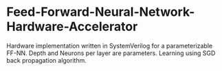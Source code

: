 # Feed-Forward-Neural-Network-Hardware-Accelerator
Hardware implementation written in SystemVerilog for a parameterizable FF-NN. Depth and Neurons per layer are parameters. Learning using SGD back propagation algorithm.
